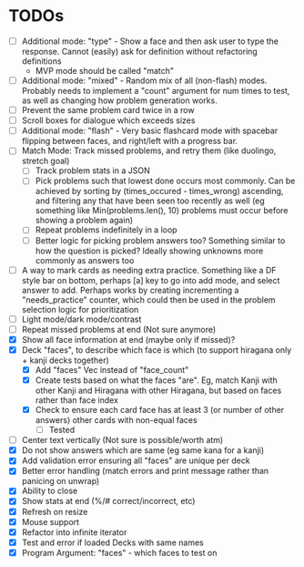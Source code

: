 # TODOs
- [ ] Additional mode: "type" - Show a face and then ask user to type the response. Cannot (easily) ask for definition without refactoring definitions
    - MVP mode should be called "match"
- [ ] Additional mode: "mixed" - Random mix of all (non-flash) modes. Probably needs to implement a "count" argument for num times to test, as well as changing how problem generation works.
- [ ] Prevent the same problem card twice in a row
- [ ] Scroll boxes for dialogue which exceeds sizes
- [ ] Additional mode: "flash" - Very basic flashcard mode with spacebar flipping between faces, and right/left with a progress bar.
- [ ] Match Mode: Track missed problems, and retry them (like duolingo, stretch goal)
    - [ ] Track problem stats in a JSON
    - [ ] Pick problems such that lowest done occurs most commonly. Can be achieved by sorting by (times_occured - times_wrong) ascending, and filtering any that have been seen too recently as well (eg something like Min(problems.len(), 10) problems must occur before showing a problem again)
    - [ ] Repeat problems indefinitely in a loop
    - [ ] Better logic for picking problem answers too? Something similar to how the question is picked? Ideally showing unknowns more commonly as answers too
- [ ] A way to mark cards as needing extra practice. Something like a DF style bar on bottom, perhaps [a] key to go into add mode, and select answer to add. Perhaps works by creating incrementing a "needs_practice" counter, which could then be used in the problem selection logic for prioritization
- [ ] Light mode/dark mode/contrast
- [ ] Repeat missed problems at end (Not sure anymore)
- [x] Show all face information at end (maybe only if missed)?
- [x] Deck "faces", to describe which face is which (to support hiragana only + kanji decks together)
    - [x] Add "faces" Vec instead of "face_count"
    - [x] Create tests based on what the faces "are". Eg, match Kanji with other Kanji and Hiragana with other Hiragana, but based on faces rather than face index
    - [x] Check to ensure each card face has at least 3 (or number of other answers) other cards with non-equal faces
        - [ ] Tested
- [ ] Center text vertically (Not sure is possible/worth atm)
- [x] Do not show answers which are same (eg same kana for a kanji)
- [x] Add validation error ensuring all "faces" are unique per deck
- [x] Better error handling (match errors and print message rather than panicing on unwrap)
- [x] Ability to close
- [x] Show stats at end (%/# correct/incorrect, etc)
- [x] Refresh on resize
- [x] Mouse support
- [x] Refactor into infinite iterator
- [x] Test and error if loaded Decks with same names
- [x] Program Argument: "faces" - which faces to test on
